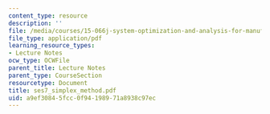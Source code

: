 ```yaml
---
content_type: resource
description: ''
file: /media/courses/15-066j-system-optimization-and-analysis-for-manufacturing-summer-2003/a9ef30845fcc0f94198971a8938c97ec_ses7_simplex_method.pdf
file_type: application/pdf
learning_resource_types:
- Lecture Notes
ocw_type: OCWFile
parent_title: Lecture Notes
parent_type: CourseSection
resourcetype: Document
title: ses7_simplex_method.pdf
uid: a9ef3084-5fcc-0f94-1989-71a8938c97ec
---
```

